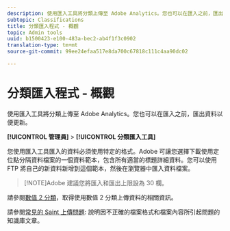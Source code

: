 ```yaml
---
description: 使用匯入工具將分類上傳至 Adobe Analytics。您也可以在匯入之前，匯出資料以便更新。
subtopic: Classifications
title: 分類匯入程式 - 概觀
topic: Admin tools
uuid: b1500423-e100-483a-bec2-ab4f1f3c0902
translation-type: tm+mt
source-git-commit: 99ee24efaa517e8da700c67818c111c4aa90dc02

---
```



# 分類匯入程式 - 概觀

使用匯入工具將分類上傳至 Adobe Analytics。您也可以在匯入之前，匯出資料以便更新。

**[!UICONTROL 管理員]** &gt; **[!UICONTROL 分類匯入工具]**

您使用匯入工具匯入的資料必須使用特定的格式。Adobe 可讓您選擇下載使用定位點分隔資料檔案的一個資料範本，包含所有適當的標題詳細資料。您可以使用 FTP 將自己的新資料新增到這個範本，然後在瀏覽器中匯入資料檔案。

> [!NOTE]Adobe 建議您將匯入和匯出上限設為 30 欄。

請參閱[數值 2 分類](/help/components/c-classifications2/c-numeric-2/c-numeric-2-classifications.md)，取得使用數值 2 分類上傳資料的相關資訊。

請參閱[常見的 Saint 上傳問題](https://helpx.adobe.com/analytics/kb/common-saint-upload-issues.html): 說明因不正確的檔案格式和檔案內容所引起問題的知識庫文章。
